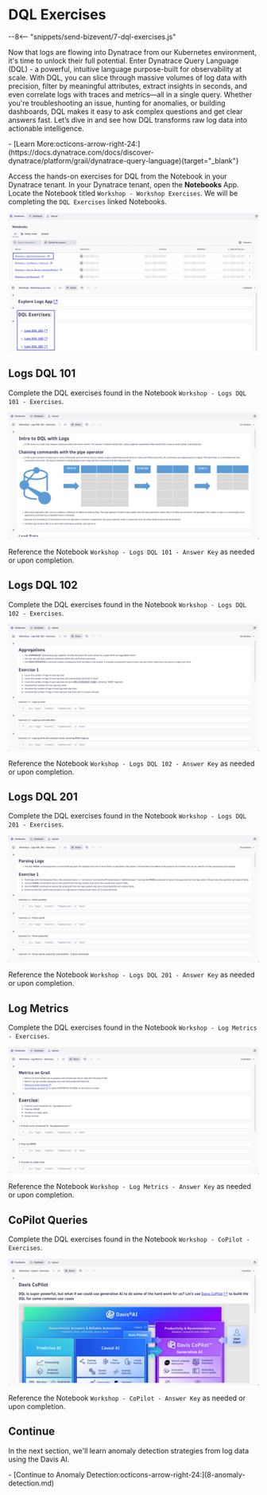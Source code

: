 # DQL Exercises
--8<-- "snippets/send-bizevent/7-dql-exercises.js"

Now that logs are flowing into Dynatrace from our Kubernetes environment, it's time to unlock their full potential. Enter Dynatrace Query Language (DQL) - a powerful, intuitive language purpose-built for observability at scale. With DQL, you can slice through massive volumes of log data with precision, filter by meaningful attributes, extract insights in seconds, and even correlate logs with traces and metrics—all in a single query. Whether you're troubleshooting an issue, hunting for anomalies, or building dashboards, DQL makes it easy to ask complex questions and get clear answers fast. Let’s dive in and see how DQL transforms raw log data into actionable intelligence.

<div class="grid cards" markdown>
- [Learn More:octicons-arrow-right-24:](https://docs.dynatrace.com/docs/discover-dynatrace/platform/grail/dynatrace-query-language){target="_blank"}
</div>

Access the hands-on exercises for DQL from the Notebook in your Dynatrace tenant.  In your Dynatrace tenant, open the **Notebooks** App.  Locate the Notebook titled `Workshop - Workshop Exercises`.  We will be completing the `DQL Exercises` linked Notebooks.

![Workshop Exercises](./img/dql-workshop_exercises_dql_notebook.png)

## Logs DQL 101

Complete the DQL exercises found in the Notebook `Workshop - Logs DQL 101 - Exercises`.

![DQL 101 Exercises](./img/dql-logs_dql_101_exercises.png)

Reference the Notebook `Workshop - Logs DQL 101 - Answer Key` as needed or upon completion.

## Logs DQL 102

Complete the DQL exercises found in the Notebook `Workshop - Logs DQL 102 - Exercises`.

![DQL 102 Exercises](./img/dql-logs_dql_102_exercises.png)

Reference the Notebook `Workshop - Logs DQL 102 - Answer Key` as needed or upon completion.

## Logs DQL 201

Complete the DQL exercises found in the Notebook `Workshop - Logs DQL 201 - Exercises`.

![DQL 201 Exercises](./img/dql-logs_dql_201_exercises.png)

Reference the Notebook `Workshop - Logs DQL 201 - Answer Key` as needed or upon completion.

## Log Metrics

Complete the DQL exercises found in the Notebook `Workshop - Log Metrics - Exercises`.

![Log Metrics Exercises](./img/dql-logs_metrics_exercises.png)

Reference the Notebook `Workshop - Log Metrics - Answer Key` as needed or upon completion.

## CoPilot Queries

Complete the DQL exercises found in the Notebook `Workshop - CoPilot - Exercises`.

![CoPilot Exercises](./img/dql-logs_copilot_exercises.png)

Reference the Notebook `Workshop - CoPilot - Answer Key` as needed or upon completion.

## Continue

In the next section, we'll learn anomaly detection strategies from log data using the Davis AI.

<div class="grid cards" markdown>
- [Continue to Anomaly Detection:octicons-arrow-right-24:](8-anomaly-detection.md)
</div>